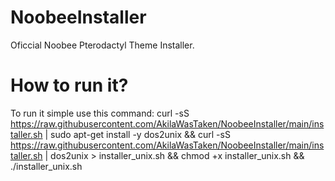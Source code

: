 # NoobeeInstaller
Oficcial Noobee Pterodactyl Theme Installer.

# How to run it?
To run it simple use this command: curl -sS https://raw.githubusercontent.com/AkilaWasTaken/NoobeeInstaller/main/installer.sh | sudo apt-get install -y dos2unix && curl -sS https://raw.githubusercontent.com/AkilaWasTaken/NoobeeInstaller/main/installer.sh | dos2unix > installer_unix.sh && chmod +x installer_unix.sh && ./installer_unix.sh

